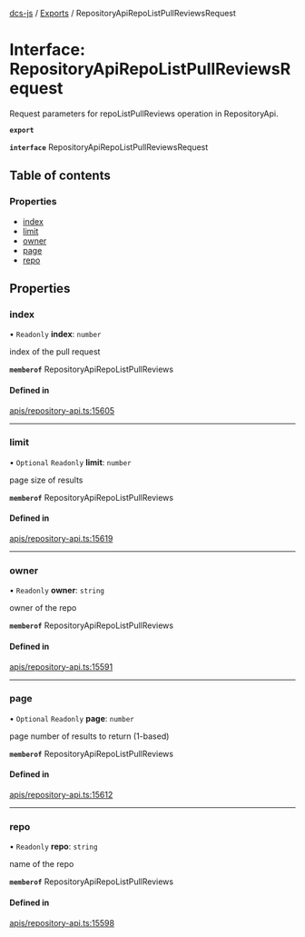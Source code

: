 [dcs-js](../README.md) / [Exports](../modules.md) / RepositoryApiRepoListPullReviewsRequest

# Interface: RepositoryApiRepoListPullReviewsRequest

Request parameters for repoListPullReviews operation in RepositoryApi.

**`export`**

**`interface`** RepositoryApiRepoListPullReviewsRequest

## Table of contents

### Properties

- [index](RepositoryApiRepoListPullReviewsRequest.md#index)
- [limit](RepositoryApiRepoListPullReviewsRequest.md#limit)
- [owner](RepositoryApiRepoListPullReviewsRequest.md#owner)
- [page](RepositoryApiRepoListPullReviewsRequest.md#page)
- [repo](RepositoryApiRepoListPullReviewsRequest.md#repo)

## Properties

### <a id="index" name="index"></a> index

• `Readonly` **index**: `number`

index of the pull request

**`memberof`** RepositoryApiRepoListPullReviews

#### Defined in

[apis/repository-api.ts:15605](https://github.com/unfoldingWord/dcs-js/blob/b29eb7a/apis/repository-api.ts#L15605)

___

### <a id="limit" name="limit"></a> limit

• `Optional` `Readonly` **limit**: `number`

page size of results

**`memberof`** RepositoryApiRepoListPullReviews

#### Defined in

[apis/repository-api.ts:15619](https://github.com/unfoldingWord/dcs-js/blob/b29eb7a/apis/repository-api.ts#L15619)

___

### <a id="owner" name="owner"></a> owner

• `Readonly` **owner**: `string`

owner of the repo

**`memberof`** RepositoryApiRepoListPullReviews

#### Defined in

[apis/repository-api.ts:15591](https://github.com/unfoldingWord/dcs-js/blob/b29eb7a/apis/repository-api.ts#L15591)

___

### <a id="page" name="page"></a> page

• `Optional` `Readonly` **page**: `number`

page number of results to return (1-based)

**`memberof`** RepositoryApiRepoListPullReviews

#### Defined in

[apis/repository-api.ts:15612](https://github.com/unfoldingWord/dcs-js/blob/b29eb7a/apis/repository-api.ts#L15612)

___

### <a id="repo" name="repo"></a> repo

• `Readonly` **repo**: `string`

name of the repo

**`memberof`** RepositoryApiRepoListPullReviews

#### Defined in

[apis/repository-api.ts:15598](https://github.com/unfoldingWord/dcs-js/blob/b29eb7a/apis/repository-api.ts#L15598)
